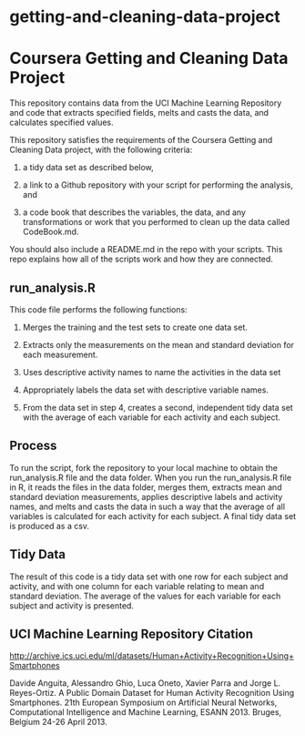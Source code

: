# getting-and-cleaning-data-project

# Coursera Getting and Cleaning Data Project

This repository contains data from the UCI Machine Learning Repository and code that extracts specified fields, melts and casts the data, and calculates specified values.

This repository satisfies the requirements of the Coursera Getting and Cleaning Data project, with the following criteria:

1) a tidy data set as described below, 

2) a link to a Github repository with your script for performing the analysis, and 

3) a code book that describes the variables, the data, and any transformations or work that you performed to clean up the data called CodeBook.md. 

You should also include a README.md in the repo with your scripts. This repo explains how all of the scripts work and how they are connected.

## run_analysis.R

This code file performs the following functions:

1) Merges the training and the test sets to create one data set.

2) Extracts only the measurements on the mean and standard deviation for each measurement.

3) Uses descriptive activity names to name the activities in the data set

4) Appropriately labels the data set with descriptive variable names.

5) From the data set in step 4, creates a second, independent tidy data set with the average of each variable for each activity and each subject.

## Process

To run the script, fork the repository to your local machine to obtain the run_analysis.R file and the data folder. When you run the run_analysis.R file in R, it reads the files in the data folder, merges them, extracts mean and standard deviation measurements, applies descriptive labels and activity names, and melts and casts the data in such a way that the average of all variables is calculated for each activity for each subject. A final tidy data set is produced as a csv.

## Tidy Data

The result of this code is a tidy data set with one row for each subject and activity, and with one column for each variable relating to mean and standard deviation. The average of the values for each variable for each subject and activity is presented.

## UCI Machine Learning Repository Citation

http://archive.ics.uci.edu/ml/datasets/Human+Activity+Recognition+Using+Smartphones

Davide Anguita, Alessandro Ghio, Luca Oneto, Xavier Parra and Jorge L. Reyes-Ortiz. A Public Domain Dataset for Human Activity Recognition Using Smartphones. 21th European Symposium on Artificial Neural Networks, Computational Intelligence and Machine Learning, ESANN 2013. Bruges, Belgium 24-26 April 2013.
